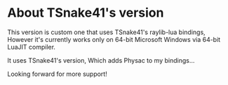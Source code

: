 # About TSnake41's version

This version is custom one that uses TSnake41's raylib-lua bindings, However it's currently works only on 64-bit Microsoft Windows via 64-bit LuaJIT compiler.

It uses TSnake41's version, Which adds Physac to my bindings...

Looking forward for more support!
